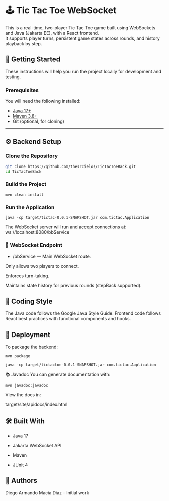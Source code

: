 # 🕹️ Tic Tac Toe WebSocket

This is a real-time, two-player Tic Tac Toe game built using WebSockets and Java (Jakarta EE), with a React frontend.  
It supports player turns, persistent game states across rounds, and history playback by step.

## 🧩 Getting Started

These instructions will help you run the project locally for development and testing.

### Prerequisites

You will need the following installed:

- [Java 17+](https://jdk.java.net/)
- [Maven 3.8+](https://maven.apache.org/install.html)
- Git (optional, for cloning)

---

## ⚙️ Backend Setup

### Clone the Repository

```bash
git clone https://github.com/thesrcielos/TicTacToeBack.git
cd TicTacToeBack
```

### Build the Project
```
mvn clean install
```
### Run the Application
```
java -cp target/tictac-0.0.1-SNAPSHOT.jar com.tictac.Application

```
The WebSocket server will run and accept connections at: ws://localhost:8080/bbService


### 🔌 WebSocket Endpoint
* /bbService — Main WebSocket route.

Only allows two players to connect.

Enforces turn-taking.

Maintains state history for previous rounds (stepBack supported).

## 🎨 Coding Style
The Java code follows the Google Java Style Guide.
Frontend code follows React best practices with functional components and hooks.

## 🚀 Deployment
To package the backend:

```
mvn package
```
```
java -cp target/tictactoe-0.0.1-SNAPSHOT.jar com.tictac.Application
```
📚 Javadoc
You can generate documentation with:
```
mvn javadoc:javadoc
```
View the docs in:

target/site/apidocs/index.html
## 🛠️ Built With
* Java 17

* Jakarta WebSocket API

* Maven

* JUnit 4

## 👥 Authors
Diego Armando Macia Diaz – Initial work